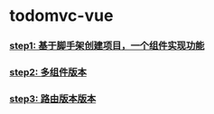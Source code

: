 # todomvc-vue

### [step1: 基于脚手架创建项目，一个组件实现功能](https://github.com/tonyfree/todomvc-vue/tree/step1)

### [step2: 多组件版本](https://github.com/tonyfree/todomvc-vue/tree/step2)

### [step3: 路由版本版本](https://github.com/tonyfree/todomvc-vue/tree/step3)
